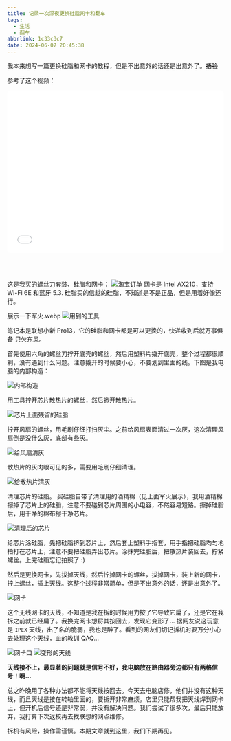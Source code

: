 ```yaml
---
title: 记录一次深夜更换硅脂网卡和翻车
tags:
  - 生活
  - 翻车
abbrlink: 1c33c3c7
date: 2024-06-07 20:45:38
---
```


我本来想写一篇更换硅脂和网卡的教程，但是不出意外的话还是出意外了。~~捂脸~~

参考了这个视频：
<div style="position: relative; width: 100%; height: 0; padding-bottom: 75%;">
<iframe src="//player.bilibili.com/player.html?bvid=BV1F3411n7S3&autoplay=0" scrolling="no" border="0" frameborder="no" framespacing="0" allowfullscreen="true" style="position: absolute; width: 100%; height: 100%; left: 0; top: 0; border-radius: 5px"> </iframe>
</div>

<br><br>

这是我买的螺丝刀套装、硅脂和网卡：
![淘宝订单](https://pic4.zhimg.com/80/v2-9fbf586bea9eb44b7460397760a3e76f_1440w.webp)
网卡是 Intel AX210，支持 Wi-Fi 6E 和蓝牙 5.3.
硅脂买的信越的硅脂，不知道是不是正品，但是用着好像还行。

展示一下军火.webp
![用到的工具](https://pic2.zhimg.com/80/v2-ea1c5184b8b5a5b7b60b6d2230d8b70d_1440w.webp)

笔记本是联想小新 Pro13，它的硅脂和网卡都是可以更换的，快递收到后就万事俱备 只欠东风。

首先使用六角的螺丝刀拧开底壳的螺丝，然后用塑料片撬开底壳，整个过程都很顺利，没有遇到什么问题。注意撬开的时候要小心，不要划到里面的线。下图是我电脑的内部构造：

![内部构造](https://pic2.zhimg.com/80/v2-58b030c4761410372fbb7d7c77bbea05_1440w.webp)

用工具拧开芯片散热片的螺丝，然后掀开散热片。

![芯片上面残留的硅脂](https://pic4.zhimg.com/80/v2-2c08dec204c388d3b82d229d6f6c1bfb_1440w.webp)

拧开风扇的螺丝，用毛刷仔细打扫灰尘。之前给风扇表面清过一次灰，这次清理风扇倒是没什么灰，底部有些灰。

![给风扇清灰](https://pic1.zhimg.com/80/v2-11ef0b3018da299262c1a59c7363643c_1440w.webp)

散热片的灰肉眼可见的多，需要用毛刷仔细清理。

![给散热片清灰](https://pic3.zhimg.com/80/v2-ee7f3ff62f0d1b35a301e6a35ec3a10e_1440w.webp)

清理芯片的硅脂。
买硅脂自带了清理用的酒精棉（见上面军火展示），我用酒精棉擦掉了芯片上的硅脂，注意不要碰到芯片周围的小电容，不然容易短路。擦掉硅脂后，用干净的棉布擦干净芯片。

![清理后的芯片](https://pic3.zhimg.com/80/v2-080c8c49b0afd587f964a3ce5f7c04f2_1440w.webp)

给芯片涂硅脂，先把硅脂挤到芯片上，然后套上塑料手指套，用手指把硅脂均匀地拍打在芯片上，注意不要把硅脂弄出芯片。涂抹完硅脂后，把散热片装回去，拧紧螺丝。上完硅脂忘记拍照了 :)

然后是更换网卡，先拔掉天线，然后拧掉网卡的螺丝，拔掉网卡，装上新的网卡，拧上螺丝，插上天线。这整个过程非常简单，但是不出意外的话，还是出意外了。

![网卡](https://pic1.zhimg.com/80/v2-654a48bdd8a43b24c414783c1ea0e2bc_1440w.webp)

这个无线网卡的天线，不知道是我在拆的时候用力按了它导致它扁了，还是它在我拆之前就已经扁了。我换完网卡想将其按回去，发现它变形了... 据网友说这玩意是 `IPEX` 天线，出了名的脆弱，我也是醉了。看到的网友们切记拆机时要万分小心去处理这个天线，血的教训 QAQ...

![网卡口](https://pic3.zhimg.com/80/v2-bcf94d194cfc2e669f7cc6f00746b2de_1440w.webp)
![变形的天线](https://pic1.zhimg.com/80/v2-8ced1e9d01d79a858ac63aa0675f54fc_1440w.webp)

**天线接不上，最显著的问题就是信号不好，我电脑放在路由器旁边都只有两格信号！啊...**

总之昨晚用了各种办法都不能将天线按回去。今天去电脑店修，他们并没有这种天线，而且天线是接在转轴里面的，要拆开非常麻烦。店里只能帮我把天线焊到网卡上，但开机后信号还是非常弱，并没有解决问题。我们尝试了很多次，最后只能放弃，我打算下次返校再去找联想的网点维修。

拆机有风险，操作需谨慎。本期文章就到这里，我们下期再见。

